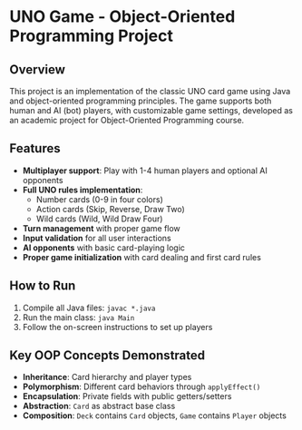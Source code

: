 # UNO Game - Object-Oriented Programming Project

## Overview
This project is an implementation of the classic UNO card game using Java and object-oriented programming principles. The game supports both human and AI (bot) players, with customizable game settings, developed as an academic project for  Object-Oriented Programming course.

## Features
- **Multiplayer support**: Play with 1-4 human players and optional AI opponents
- **Full UNO rules implementation**:
  - Number cards (0-9 in four colors)
  - Action cards (Skip, Reverse, Draw Two)
  - Wild cards (Wild, Wild Draw Four)
- **Turn management** with proper game flow
- **Input validation** for all user interactions
- **AI opponents** with basic card-playing logic
- **Proper game initialization** with card dealing and first card rules

## How to Run
1. Compile all Java files: `javac *.java`
2. Run the main class: `java Main`
3. Follow the on-screen instructions to set up players

## Key OOP Concepts Demonstrated
- **Inheritance**: Card hierarchy and player types
- **Polymorphism**: Different card behaviors through `applyEffect()`
- **Encapsulation**: Private fields with public getters/setters
- **Abstraction**: `Card` as abstract base class
- **Composition**: `Deck` contains `Card` objects, `Game` contains `Player` objects
